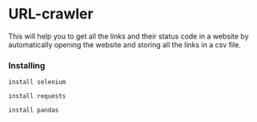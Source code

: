 # URL-crawler
This will help you to get all the links and their status code in a website by automatically opening the website and storing all the links in a csv file.

### Installing

```
install selenium
```
```
install requests
```
```
install pandas
```
